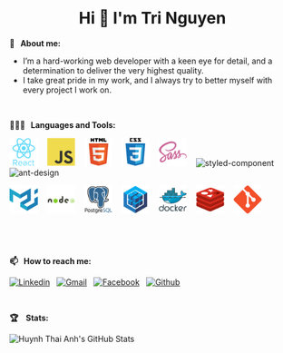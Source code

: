 <br>
<h1 align="center">Hi 👋 I'm Tri Nguyen</h1>

**💼 &nbsp;&nbsp;About me:**

- I’m a hard-working web developer with a keen eye for detail, and a determination to deliver the very highest quality.
- I take great pride in my work, and I always try to better myself with every project I work on.

<br>

**👨🏻‍💻 &nbsp;&nbsp;Languages and Tools:**


<p style="margin-top: 10px">
<img src="https://raw.githubusercontent.com/devicons/devicon/master/icons/react/react-original-wordmark.svg" alt="react" width="50" height="50" />
&nbsp;&nbsp;
<img src="https://raw.githubusercontent.com/devicons/devicon/master/icons/javascript/javascript-original.svg" alt="javascript" width="50" height="50"/>
&nbsp;&nbsp;
<img src="https://raw.githubusercontent.com/devicons/devicon/master/icons/html5/html5-original-wordmark.svg" alt="html5" width="50" height="50" />
&nbsp;&nbsp;
<img src="https://raw.githubusercontent.com/devicons/devicon/master/icons/css3/css3-original-wordmark.svg" alt="css3" width="50" height="50" />
&nbsp;&nbsp;
<img src="https://raw.githubusercontent.com/devicons/devicon/master/icons/sass/sass-original.svg" alt="sass" width="50" height="50" />
&nbsp;&nbsp;
<img src="https://styled-components.com/atom.png" alt="styled-component" width="50" height="50" />
&nbsp;&nbsp;
<img src="https://symbols.getvecta.com/stencil_73/124_ant-design-icon.553c3e5cfc.svg" alt="ant-design" width="50" height="50"/>
</p>


<p style="margin-bottom: 40px">
<img src="https://raw.githubusercontent.com/devicons/devicon/master/icons/materialui/materialui-original.svg" alt="material-ui" width="50" height="50" />
&nbsp;&nbsp;
<img src="https://raw.githubusercontent.com/devicons/devicon/master/icons/nodejs/nodejs-original-wordmark.svg" alt="nodejs" width="50" height="50" />
&nbsp;&nbsp;
<img src="https://raw.githubusercontent.com/devicons/devicon/master/icons/postgresql/postgresql-original-wordmark.svg" alt="postgresql" width="50" height="50" />
&nbsp;&nbsp;
<img src="https://raw.githubusercontent.com/devicons/devicon/master/icons/sequelize/sequelize-original.svg" alt="sequelize" width="50" height="50"/>
&nbsp;&nbsp;
<img src="https://raw.githubusercontent.com/devicons/devicon/master/icons/docker/docker-original-wordmark.svg" alt="docker" width="50" height="50"/>
&nbsp;&nbsp;
<img src="https://raw.githubusercontent.com/devicons/devicon/master/icons/redis/redis-original.svg" alt="redis" width="50" height="50"/>
&nbsp;&nbsp;
<img src="https://raw.githubusercontent.com/devicons/devicon/master/icons/git/git-original.svg" alt="git" width="50" height="50"/>
</p>
<br>

  **📫&nbsp;&nbsp; How to reach me:**

[![Linkedin](https://img.shields.io/badge/LinkedIn-0077B5?style=for-the-badge&logo=linkedin&logoColor=white)](https://www.linkedin.com/in/nguyen-huu-gia-tri-16225a1a1/)
&nbsp;
[![Gmail](https://img.shields.io/badge/Gmail-D14836?style=for-the-badge&logo=gmail&logoColor=white)](mailto:nguyenhuugiatri@gmail.com)
&nbsp;
[![Facebook](https://img.shields.io/badge/Facebook-1877F2?style=for-the-badge&logo=facebook&logoColor=white)](https://fb.com/o0liebeo0o/)
&nbsp;
[![Github](https://img.shields.io/badge/GitHub-100000?style=for-the-badge&logo=github&logoColor=white)](https://github.com/NaKfl/)


<br>

**🏆 &nbsp;&nbsp; Stats:**

![Huynh Thai Anh's GitHub Stats](https://github-readme-stats.vercel.app/api?username=NaKfl&hide=["stars"]&show_icons=true)
